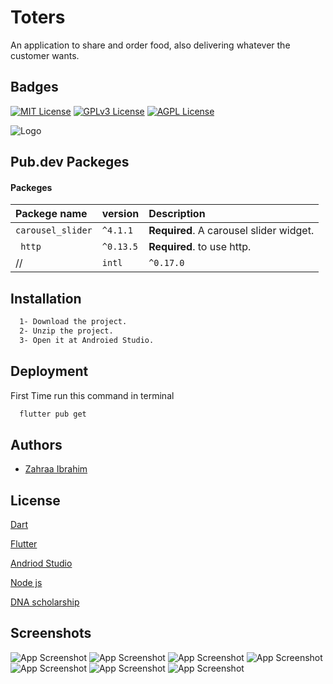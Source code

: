 
# Toters

An application to share and order food,
also delivering whatever the customer wants.

## Badges
[![MIT License](https://img.shields.io/badge/Dart-2.1-blue)](https://choosealicense.com/licenses/mit/)
[![GPLv3 License](https://img.shields.io/badge/Flutter-3.3.2-9cf)](https://opensource.org/licenses/)
[![AGPL License](https://img.shields.io/badge/Node%20js-16.17.0-green)](http://www.gnu.org/licenses/agpl-3.0)

![Logo](https://th.bing.com/th/id/R.b0fc49c5dd848a5f3f5399b9de9ef943?rik=AQ1CNoMl3EsiBg&riu=http%3a%2f%2fbeirutdigitaldistrict.s3.amazonaws.com%2fblog%2f5848_1555505316_8164_1554129405_toters-logo.png&ehk=jrp81wgfQlKHDE2ROxSIX4HoZd%2bIE4l7uv%2fcaGvYBAg%3d&risl=&pid=ImgRaw&r=0)

## Pub.dev Packeges

#### Packeges


| Packege name | version     | Description                |
| :-------- | :------- | :------------------------- |
| `carousel_slider` | `^4.1.1` | **Required**. A carousel slider widget. |
| ` http` | `^0.13.5` | **Required**. to use http. |
//| `intl` | `^0.17.0` | **Required**. |


## Installation


```bash
  1- Download the project.
  2- Unzip the project.
  3- Open it at Androied Studio.
```

## Deployment

First Time run this command in terminal
```bash
  flutter pub get
```


## Authors

- [Zahraa Ibrahim](https://github.com/zahrra55)


## License

[Dart](https://dart.dev/)

[Flutter](https://flutter.dev/)

[Andriod Studio](https://developer.android.com/studio/)

[Node js](https://nodejs.org/en/)

[DNA scholarship](https://dnascholarship.com/)


## Screenshots

![App Screenshot](https://c.top4top.io/p_2453i48va1.jpg)
![App Screenshot](https://d.top4top.io/p_2453hs21w2.jpg)
![App Screenshot](https://e.top4top.io/p_2453wvmsi3.jpg)
![App Screenshot](https://f.top4top.io/p_2453av06o1.jpg)
![App Screenshot](https://g.top4top.io/p_2453g2axc2.jpg)
![App Screenshot](https://h.top4top.io/p_2453j80y03.jpg)
![App Screenshot](https://i.top4top.io/p_2453hu7h94.jpg)
